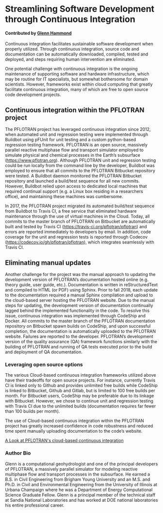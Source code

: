 # Streamlining Software Development through Continuous Integration

#### Contributed by [Glenn Hammond](https://github.com/ghammond86 "Glenn Hammond's Github.io Profile")

Continuous integration facilitates sustainable software development when properly utilized.  Through continuous integration, source code and documentation can be automatically downloaded, compiled, tested and deployed, and steps requiring human intervention are eliminated.  

One potential challenge with continuous integration is the ongoing maintenance of supporting software and hardware infrastructure, which may be routine for IT specialists, but somewhat bothersome for domain scientists.  However, frameworks exist within cloud computing that greatly facilitate continuous integration, many of which are free to open source code development projects.

## Continuous integration within the PFLOTRAN project

The PFLOTRAN project has leveraged continuous integration since 2012, when automated unit and regression testing were implemented through Buildbot using pFUnit for unit testing and a custom python-based regression testing framework.  PFLOTRAN is an open source, massively parallel reactive multiphase flow and transport simulator employed to simulate physical and chemical processes in the Earth’s subsurface (https://www.pflotran.org).  Although PFLOTRAN unit and regression testing could be run locally from the command line by the developer, Buildbot was employed to ensure that all commits to the PFLOTRAN Bitbucket repository were tested.  A Buildbot daemon monitored the PFLOTRAN Bitbucket repository and launched a build/test sequence for all new commits.  However, Buildbot relied upon access to dedicated local machines that required continual support (e.g. a Linux box residing in a researchers office), and maintaining these machines was cumbersome.

In 2017, the PFLOTRAN project migrated its automated build/test sequence from Buildbot to Travis CI, a free service that eliminated hardware maintenance through the use of virtual machines in the Cloud.  Today, all commits to the master branch of PFLOTRAN on Bitbucket are automatically built and tested by Travis CI (https://travis-ci.org/pflotran/pflotran) and errors are reported immediately to developers by email.  In addition, code coverage for the unit and regression tests is reported through Codecov (https://codecov.io/gh/pflotran/pflotran), which integrates seamlessly with Travis CI.  

## Eliminating manual updates

Another challenge for the project was the manual approach to updating the development version of PFLOTRAN’s documentation hosted online (e.g. theory guide, user guide, etc.).  Documentation is written in reStructuredText and compiled to HTML (or PDF) using Sphinx.  Prior to fall 2018, each update to the documentation required a manual Sphinx compilation and upload to the cloud-based server hosting the PFLOTRAN website.  Due to the manual steps for updating, the development version of documentation continually lagged behind the implemented functionality in the code.  To resolve this issue, continuous integration was implemented through CodeShip and Docker.  All commits to the master branch of the PFLOTRAN documentation repository on Bitbucket spawn builds on CodeShip, and upon successful completion, the documentation is automatically uploaded to the PFLOTRAN website.  Failures are reported to the developer.  PFLOTRAN’s development version of the quality assurance (QA) framework functions similarly with the building of PFLOTRAN and running of QA tests executed prior to the build and deployment of QA documentation.

### Leveraging open source options

The various Cloud-based continuous integration frameworks utilized above have their tradeoffs for open source projects.  For instance, currently Travis CI is linked only to Github and provides unlimited free builds while CodeShip is linked to Bitbucket, Github and Gitlab, but is limited to 100 free builds per month.  For Bitbucket users, CodeShip may be preferable due to its linkage with Bitbucket.  However, we chose to continue unit and regression testing with Travis CI due to the unlimited builds (documentation requires far fewer than 100 builds per month).

The use of Cloud-based continuous integration within the PFLOTRAN project has greatly increased confidence in code robustness and reduced time spent manually uploading documentation to the code’s website.

<a href="https://doi.org/10.6084/m9.figshare.7761950.v1">A Look at PFLOTRAN's cloud-based continuous integration</a>

### Author Bio

Glenn is a computational geohydrologist and one of the principal developers of PFLOTRAN, a massively parallel simulator for modeling reactive multiphase flow and transport processes in the subsurface.  He earned a B.S. in Civil Engineering from Brigham Young University and an M.S. and Ph.D. in Civil and Environmental Engineering from the University of Illinois at Urbana Champaign where he was a Department of Energy Computational Science Graduate Fellow.  Glenn is a principal member of the technical staff at Sandia National Laboratories and has worked at DOE national laboratories his entire professional career.

<!---
Publish: preview
Categories: reliability
Topics: testing, continuous integration testing
Tags: bssw-blog-article
Level: 2
Prerequisites: default
Aggregate: none
--->
